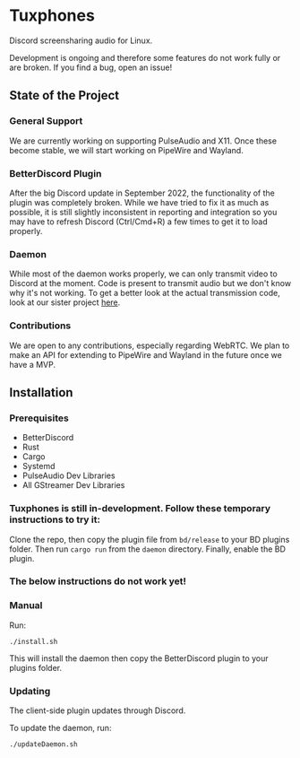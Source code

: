 # Tuxphones

Discord screensharing audio for Linux.

Development is ongoing and therefore some features do not work fully or are broken. If you find a bug, open an issue!

## State of the Project
### General Support
We are currently working on supporting PulseAudio and X11. Once these become stable, we will start working on PipeWire and Wayland.

### BetterDiscord Plugin
After the big Discord update in September 2022, the functionality of the plugin was completely broken. While we have tried to fix it as much as possible, it is still slightly inconsistent in reporting and integration so you may have to refresh Discord (Ctrl/Cmd+R) a few times to get it to load properly.

### Daemon
While most of the daemon works properly, we can only transmit video to Discord at the moment. Code is present to transmit audio but we don't know why it's not working. To get a better look at the actual transmission code, look at our sister project [here](https://github.com/ImTheSquid/gst-webrtcredux).

### Contributions
We are open to any contributions, especially regarding WebRTC. We plan to make an API for extending to PipeWire and Wayland in the future once we have a MVP.

## Installation
### Prerequisites
- BetterDiscord
- Rust
- Cargo
- Systemd
- PulseAudio Dev Libraries
- All GStreamer Dev Libraries

### Tuxphones is still in-development. Follow these temporary instructions to try it:
Clone the repo, then copy the plugin file from `bd/release` to your BD plugins folder. Then run `cargo run` from the `daemon` directory. Finally, enable the BD plugin.

### The below instructions do not work yet!
### Manual
Run:
```
./install.sh
```
This will install the daemon then copy the BetterDiscord plugin to your plugins folder.

### Updating
The client-side plugin updates through Discord. 

To update the daemon, run:
```
./updateDaemon.sh
```
